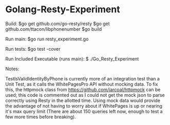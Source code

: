 # Golang-Resty-Experiment

Build:
  $go get github.com/go-resty/resty
  $go get github.com/ttacon/libphonenumber
  $go build
  
Run main:
  $go run resty_experiment.go
  
Run tests:
  $go test -cover

Run Included Executable (runs main):
  $ ./Go_Resty_Experiment

Notes:

TestIsValidIdentityByPhone is currently more of an integration test than a Unit Test, as it calls the WhitePagesPro API without mocking data. To fix this, the httpmock class from https://github.com/jarcoal/httpmock can be used; this code is commented out as I could not get the mock json to parse correctly using Resty in the allotted time. Using mock data would provide the advantage of not having to worry about if WhitePages is up or nearing it's max query limit (There are about 150 queries left now, enough to test a few more times before breaking).
